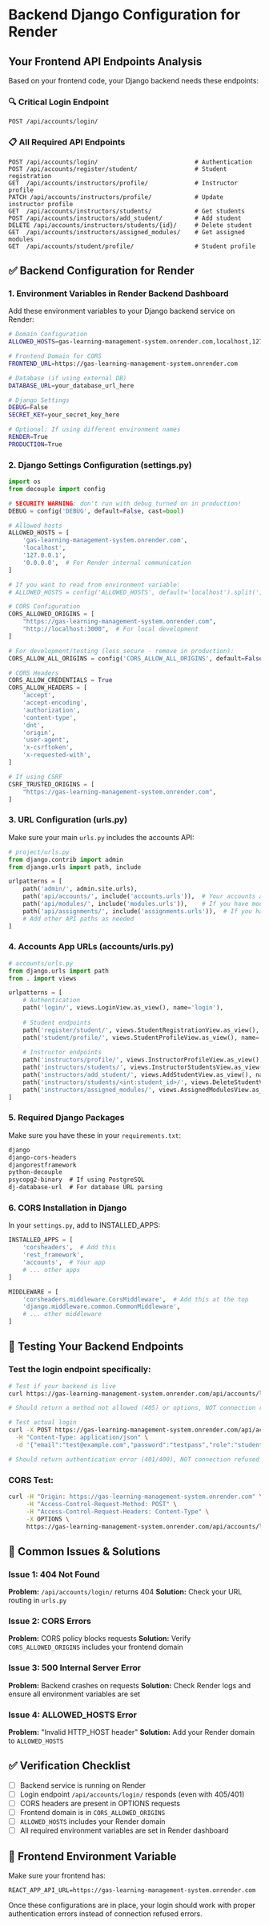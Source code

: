 # Backend Django Configuration for Render

## Your Frontend API Endpoints Analysis

Based on your frontend code, your Django backend needs these endpoints:

### 🔍 **Critical Login Endpoint**
```
POST /api/accounts/login/
```

### 📋 **All Required API Endpoints**
```
POST /api/accounts/login/                           # Authentication
POST /api/accounts/register/student/                # Student registration
GET  /api/accounts/instructors/profile/             # Instructor profile
PATCH /api/accounts/instructors/profile/            # Update instructor profile
GET  /api/accounts/instructors/students/            # Get students
POST /api/accounts/instructors/add_student/         # Add student
DELETE /api/accounts/instructors/students/{id}/     # Delete student
GET  /api/accounts/instructors/assigned_modules/    # Get assigned modules
GET  /api/accounts/student/profile/                 # Student profile
```

## ✅ **Backend Configuration for Render**

### 1. **Environment Variables in Render Backend Dashboard**

Add these environment variables to your Django backend service on Render:

```bash
# Domain Configuration
ALLOWED_HOSTS=gas-learning-management-system.onrender.com,localhost,127.0.0.1

# Frontend Domain for CORS
FRONTEND_URL=https://gas-learning-management-system.onrender.com

# Database (if using external DB)
DATABASE_URL=your_database_url_here

# Django Settings
DEBUG=False
SECRET_KEY=your_secret_key_here

# Optional: If using different environment names
RENDER=True
PRODUCTION=True
```

### 2. **Django Settings Configuration (settings.py)**

```python
import os
from decouple import config

# SECURITY WARNING: don't run with debug turned on in production!
DEBUG = config('DEBUG', default=False, cast=bool)

# Allowed hosts
ALLOWED_HOSTS = [
    'gas-learning-management-system.onrender.com',
    'localhost',
    '127.0.0.1',
    '0.0.0.0',  # For Render internal communication
]

# If you want to read from environment variable:
# ALLOWED_HOSTS = config('ALLOWED_HOSTS', default='localhost').split(',')

# CORS Configuration
CORS_ALLOWED_ORIGINS = [
    "https://gas-learning-management-system.onrender.com",
    "http://localhost:3000",  # For local development
]

# For development/testing (less secure - remove in production):
CORS_ALLOW_ALL_ORIGINS = config('CORS_ALLOW_ALL_ORIGINS', default=False, cast=bool)

# CORS Headers
CORS_ALLOW_CREDENTIALS = True
CORS_ALLOW_HEADERS = [
    'accept',
    'accept-encoding',
    'authorization',
    'content-type',
    'dnt',
    'origin',
    'user-agent',
    'x-csrftoken',
    'x-requested-with',
]

# If using CSRF
CSRF_TRUSTED_ORIGINS = [
    "https://gas-learning-management-system.onrender.com",
]
```

### 3. **URL Configuration (urls.py)**

Make sure your main `urls.py` includes the accounts API:

```python
# project/urls.py
from django.contrib import admin
from django.urls import path, include

urlpatterns = [
    path('admin/', admin.site.urls),
    path('api/accounts/', include('accounts.urls')),  # Your accounts app
    path('api/modules/', include('modules.urls')),    # If you have modules
    path('api/assignments/', include('assignments.urls')),  # If you have assignments
    # Add other API paths as needed
]
```

### 4. **Accounts App URLs (accounts/urls.py)**

```python
# accounts/urls.py
from django.urls import path
from . import views

urlpatterns = [
    # Authentication
    path('login/', views.LoginView.as_view(), name='login'),
    
    # Student endpoints
    path('register/student/', views.StudentRegistrationView.as_view(), name='student_register'),
    path('student/profile/', views.StudentProfileView.as_view(), name='student_profile'),
    
    # Instructor endpoints
    path('instructors/profile/', views.InstructorProfileView.as_view(), name='instructor_profile'),
    path('instructors/students/', views.InstructorStudentsView.as_view(), name='instructor_students'),
    path('instructors/add_student/', views.AddStudentView.as_view(), name='add_student'),
    path('instructors/students/<int:student_id>/', views.DeleteStudentView.as_view(), name='delete_student'),
    path('instructors/assigned_modules/', views.AssignedModulesView.as_view(), name='assigned_modules'),
]
```

### 5. **Required Django Packages**

Make sure you have these in your `requirements.txt`:

```txt
django
django-cors-headers
djangorestframework
python-decouple
psycopg2-binary  # If using PostgreSQL
dj-database-url  # For database URL parsing
```

### 6. **CORS Installation in Django**

In your `settings.py`, add to INSTALLED_APPS:

```python
INSTALLED_APPS = [
    'corsheaders',  # Add this
    'rest_framework',
    'accounts',  # Your app
    # ... other apps
]

MIDDLEWARE = [
    'corsheaders.middleware.CorsMiddleware',  # Add this at the top
    'django.middleware.common.CommonMiddleware',
    # ... other middleware
]
```

## 🔧 **Testing Your Backend Endpoints**

### Test the login endpoint specifically:

```bash
# Test if your backend is live
curl https://gas-learning-management-system.onrender.com/api/accounts/login/

# Should return a method not allowed (405) or options, NOT connection refused

# Test actual login
curl -X POST https://gas-learning-management-system.onrender.com/api/accounts/login/ \
  -H "Content-Type: application/json" \
  -d '{"email":"test@example.com","password":"testpass","role":"student"}'

# Should return authentication error (401/400), NOT connection refused
```

### CORS Test:

```bash
curl -H "Origin: https://gas-learning-management-system.onrender.com" \
     -H "Access-Control-Request-Method: POST" \
     -H "Access-Control-Request-Headers: Content-Type" \
     -X OPTIONS \
     https://gas-learning-management-system.onrender.com/api/accounts/login/
```

## 🚨 **Common Issues & Solutions**

### Issue 1: 404 Not Found
**Problem:** `/api/accounts/login/` returns 404
**Solution:** Check your URL routing in `urls.py`

### Issue 2: CORS Errors
**Problem:** CORS policy blocks requests
**Solution:** Verify `CORS_ALLOWED_ORIGINS` includes your frontend domain

### Issue 3: 500 Internal Server Error
**Problem:** Backend crashes on requests
**Solution:** Check Render logs and ensure all environment variables are set

### Issue 4: ALLOWED_HOSTS Error
**Problem:** "Invalid HTTP_HOST header"
**Solution:** Add your Render domain to `ALLOWED_HOSTS`

## ✅ **Verification Checklist**

- [ ] Backend service is running on Render
- [ ] Login endpoint `/api/accounts/login/` responds (even with 405/401)
- [ ] CORS headers are present in OPTIONS requests
- [ ] Frontend domain is in `CORS_ALLOWED_ORIGINS`
- [ ] `ALLOWED_HOSTS` includes your Render domain
- [ ] All required environment variables are set in Render dashboard

## 🔗 **Frontend Environment Variable**

Make sure your frontend has:
```
REACT_APP_API_URL=https://gas-learning-management-system.onrender.com
```

Once these configurations are in place, your login should work with proper authentication errors instead of connection refused errors.